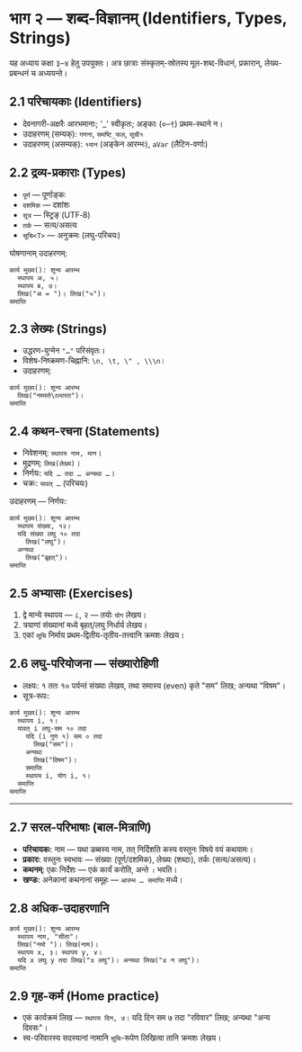 # भाग २ — शब्द-विज्ञानम् (Identifiers, Types, Strings)

यह अध्याय कक्षा ३–४ हेतु उपयुक्तः। अत्र छात्राः संस्कृतम्-स्रोतस्य मूल-शब्द-विधानं, प्रकारान्, लेख्य-प्रबन्धनं च अध्ययन्ते।

## 2.1 परिचायकाः (Identifiers)
- देवनागरी-अक्षरैः आरभमानाः; '_' स्वीकृतः; अङ्काः (०–९) प्रथम-स्थाने न।
- उदाहरणम् (सम्यक्): `गणना`, `समष्टि_फल`, `सूची१`
- उदाहरणम् (असम्यक्): `१मान` (अङ्केन आरम्भः), `aVar` (लैटिन-वर्णाः)

## 2.2 द्रव्य-प्रकाराः (Types)
- `पूर्ण` — पूर्णाङ्कः
- `दशमिक` — दशांशः
- `सूत्र` — स्ट्रिङ् (UTF‑8)
- `तर्क` — सत्य/असत्य
- `सूचि<T>` — अनुक्रमः (लघु-परिचयः)

घोषणानाम् उदाहरणम्:
```
कार्य मुख्य(): शून्य आरम्भ
  स्थापय अ, ५।
  स्थापय ब, ७।
  लिख("अ = ")। लिख("५")।
समाप्ति
```

## 2.3 लेख्यः (Strings)
- उद्धरण-युग्मेन `"…"` परिसंवृतः।
- विशेष-निष्क्रमण-चिह्नानि: `\n, \t, \" , \\\n`।
- उदाहरणम्:
```
कार्य मुख्य(): शून्य आरम्भ
  लिख("नमस्ते\nभारत")।
समाप्ति
```

## 2.4 कथन-रचना (Statements)
- निवेशनम्: `स्थापय नाम, मान`।
- मुद्रणम्: `लिख(लेख्य)`।
- निर्णयः: `यदि … तदा … अन्यथा …`।
- चक्रः: `यावत् …` (परिचयः)

उदाहरणम् — निर्णयः:
```
कार्य मुख्य(): शून्य आरम्भ
  स्थापय संख्या, १२।
  यदि संख्या लघु १० तदा
    लिख("लघु")।
  अन्यथा
    लिख("बृहत्")।
समाप्ति
```

## 2.5 अभ्यासाः (Exercises)
1) द्वे मान्ये स्थापय — ८, २ — तयोः `योग` लेखय।
2) त्रयाणां संख्यानां मध्ये बृहत्/लघु निर्धार्य लेखय।
3) एकां `सूचि` निर्माय प्रथम-द्वितीय-तृतीय-तत्त्वानि क्रमशः लेखय।

## 2.6 लघु-परियोजना — संख्यारोहिणी
- लक्ष्यः: १ ततः १० पर्यन्तं संख्याः लेखय, तथा समास्य (even) कृते "सम" लिख; अन्यथा "विषम"।
- सूत्र-रूपः:
```
कार्य मुख्य(): शून्य आरम्भ
  स्थापय i, १।
  यावत् i लघु-सम १० तदा
    यदि (i गुण १) सम ० तदा
      लिख("सम")।
    अन्यथा
      लिख("विषम")।
    समाप्ति
    स्थापय i, योग i, १।
  समाप्ति
समाप्ति
```

---

## 2.7 सरल-परिभाषाः (बाल-मित्राणि)
- **परिचायकः**: नाम — यथा डब्बस्य नाम, तत् निर्दिशति कस्य वस्तुनः विषये वयं कथयामः।
- **प्रकारः**: वस्तुनः स्वभावः — संख्याः (पूर्ण/दशमिक), लेख्यः (शब्दाः), तर्कः (सत्य/असत्य)।
- **कथनम्**: एकः निर्देशः — एकं कार्यं करोति, अन्ते `।` भवति।
- **खण्डः**: अनेकानां कथनानां समूहः — `आरम्भ … समाप्ति` मध्ये।

## 2.8 अधिक-उदाहरणानि
```
कार्य मुख्य(): शून्य आरम्भ
  स्थापय नाम, "सीता"।
  लिख("नमो ")। लिख(नाम)।
  स्थापय x, ३। स्थापय y, ४।
  यदि x लघु y तदा लिख("x लघु")। अन्यथा लिख("x न लघु")।
समाप्ति
```

## 2.9 गृह-कर्म (Home practice)
- एकं कार्यक्रमं लिख — `स्थापय दिन, ७।` यदि दिन सम ७ तदा "रविवार" लिख; अन्यथा "अन्य दिवसः"।
- स्व-परिवारस्य सदस्यानां नामानि `सूचि`-रूपेण लिखित्वा तानि क्रमशः लेखय।
